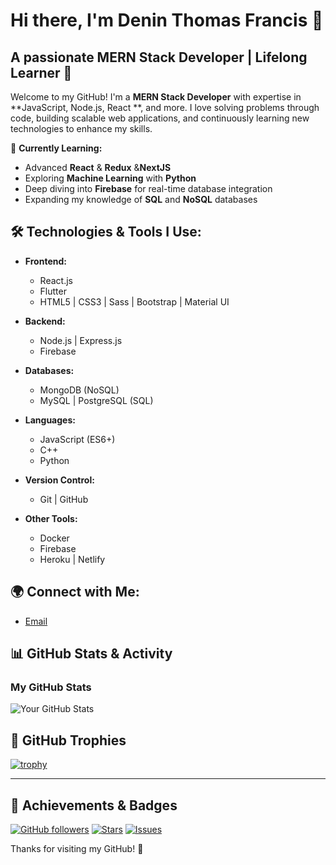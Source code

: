 # Hi there, I'm Denin Thomas Francis 👋

## A passionate MERN Stack Developer | Lifelong Learner 🚀

Welcome to my GitHub! I'm a **MERN Stack Developer** with expertise in **JavaScript, Node.js, React **, and more. I love solving problems through code, building scalable web applications, and continuously learning new technologies to enhance my skills.

🌱 **Currently Learning:**
- Advanced **React** & **Redux** &**NextJS**
- Exploring **Machine Learning** with **Python**
- Deep diving into **Firebase** for real-time database integration
- Expanding my knowledge of **SQL** and **NoSQL** databases

## 🛠️ Technologies & Tools I Use:

- **Frontend:**
  - React.js
  - Flutter
  - HTML5 | CSS3 | Sass | Bootstrap | Material UI
  
- **Backend:**
  - Node.js | Express.js
  - Firebase
  
- **Databases:**
  - MongoDB (NoSQL)
  - MySQL | PostgreSQL (SQL)

- **Languages:**
  - JavaScript (ES6+)
  - C++
  - Python
  
- **Version Control:**
  - Git | GitHub

- **Other Tools:**
  - Docker
  - Firebase
  - Heroku | Netlify



## 🌍 Connect with Me:


- [Email](deninthomas@outlook.com)

## 📊 GitHub Stats & Activity

### My GitHub Stats
![Your GitHub Stats](https://github-readme-stats.vercel.app/api?username=your-github-username&show_icons=true&count_private=true&hide_title=true&hide=prs&theme=radical)





## 🚀 GitHub Trophies

[![trophy](https://github-profile-trophy.vercel.app/?username=your-github-username&theme=onedark&column=7&margin-w=15&margin-h=15)](https://github.com/ryo-ma/github-profile-trophy)

---



## 🎯 Achievements & Badges

[![GitHub followers](https://img.shields.io/github/followers/your-github-username?label=Follow&style=social)](https://github.com/your-github-username)
[![Stars](https://img.shields.io/github/stars/your-github-username?label=Stars&style=social)](https://github.com/your-github-username)
[![Issues](https://img.shields.io/github/issues/your-github-username/your-repo-name?label=Issues&style=plastic)](https://github.com/your-github-username/your-repo-name/issues)



Thanks for visiting my GitHub! 🙌
